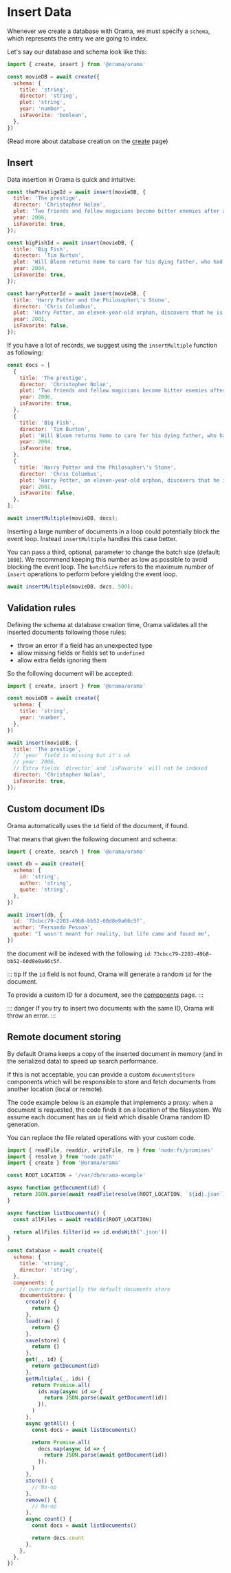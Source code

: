 # Insert Data

Whenever we create a database with Orama, we must specify a `schema`, which
represents the entry we are going to index.

Let's say our database and schema look like this:

```javascript copy
import { create, insert } from '@orama/orama'

const movieDB = await create({
  schema: {
    title: 'string',
    director: 'string',
    plot: 'string',
    year: 'number',
    isFavorite: 'boolean',
  },
})
```

(Read more about database creation on the [create](/open-source/usage/create) page)

## Insert

Data insertion in Orama is quick and intuitive:

```javascript copy
const thePrestigeId = await insert(movieDB, {
  title: 'The prestige',
  director: 'Christopher Nolan',
  plot: 'Two friends and fellow magicians become bitter enemies after a sudden tragedy. As they devote themselves to this rivalry, they make sacrifices that bring them fame but with terrible consequences.',
  year: 2006,
  isFavorite: true,
});

const bigFishId = await insert(movieDB, {
  title: 'Big Fish',
  director: 'Tim Burton',
  plot: 'Will Bloom returns home to care for his dying father, who had a penchant for telling unbelievable stories. After he passes away, Will tries to find out if his tales were really true.',
  year: 2004,
  isFavorite: true,
});

const harryPotterId = await insert(movieDB, {
  title: 'Harry Potter and the Philosopher\'s Stone',
  director: 'Chris Columbus',
  plot: 'Harry Potter, an eleven-year-old orphan, discovers that he is a wizard and is invited to study at Hogwarts. Even as he escapes a dreary life and enters a world of magic, he finds trouble awaiting him.',
  year: 2001,
  isFavorite: false,
});
```

If you have a lot of records, we suggest using the `insertMultiple` function as following:

```javascript copy
const docs = [
  {
    title: 'The prestige',
    director: 'Christopher Nolan',
    plot: 'Two friends and fellow magicians become bitter enemies after a sudden tragedy. As they devote themselves to this rivalry, they make sacrifices that bring them fame but with terrible consequences.',
    year: 2006,
    isFavorite: true,
  },
  {
    title: 'Big Fish',
    director: 'Tim Burton',
    plot: 'Will Bloom returns home to care for his dying father, who had a penchant for telling unbelievable stories. After he passes away, Will tries to find out if his tales were really true.',
    year: 2004,
    isFavorite: true,
  },
  {
    title: 'Harry Potter and the Philosopher\'s Stone',
    director: 'Chris Columbus',
    plot: 'Harry Potter, an eleven-year-old orphan, discovers that he is a wizard and is invited to study at Hogwarts. Even as he escapes a dreary life and enters a world of magic, he finds trouble awaiting him.',
    year: 2001,
    isFavorite: false,
  },
];

await insertMultiple(movieDB, docs);
```

Inserting a large number of documents in a loop could potentially block the event loop.
Instead `insertMultiple` handles this case better.

You can pass a third, optional, parameter to change the batch size (default:
`1000`). We recommend keeping this number as low as possible to avoid blocking
the event loop. The `batchSize` refers to the maximum number of `insert`
operations to perform before yielding the event loop.

```javascript
await insertMultiple(movieDB, docs, 500);
```

## Validation rules

Defining the schema at database creation time, Orama validates all the inserted documents following those rules:
- throw an error if a field has an unexpected type
- allow missing fields or fields set to `undefined`
- allow extra fields ignoring them

So the following document will be accepted:

```javascript copy
import { create, insert } from '@orama/orama'

const movieDB = await create({
  schema: {
    title: 'string',
    year: 'number',
  },
})

await insert(movieDB, {
  title: 'The prestige',
  // `year` field is missing but it's ok
  // year: 2006,
  // Extra fields `director` and `isFavorite` will not be indexed
  director: 'Christopher Nolan',
  isFavorite: true,
});
```

## Custom document IDs

Orama automatically uses the `id` field of the document, if found.

That means that given the following document and schema:

```js
import { create, search } from '@orama/orama'

const db = await create({
  schema: {
    id: 'string',
    author: 'string',
    quote: 'string',
  },
})

await insert(db, {
  id: '73cbcc79-2203-49b8-bb52-60d8e9a66c5f',
  author: 'Fernando Pessoa',
  quote: "I wasn't meant for reality, but life came and found me",
})
```

the document will be indexed with the following `id`: `73cbcc79-2203-49b8-bb52-60d8e9a66c5f`.

::: tip
If the `id` field is not found, Orama will generate a random `id` for the document. 

To provide a custom ID for a document, see the [components](/open-source/internals/components) page.
:::

::: danger
If you try to insert two documents with the same ID, Orama will throw an error.
:::

## Remote document storing

By default Orama keeps a copy of the inserted document in memory (and in the serialized data) to speed up search performance.

If this is not acceptable, you can provide a custom `documentsStore` components which will be responsible to store
and fetch documents from another location (local or remote).

The code example below is an example that implements a proxy: when a document is requested, the code finds it on a location of the filesystem. 
We assume each document has an `id` field which disable Orama random ID generation.

You can replace the file related operations with your custom code.

```javascript copy
import { readFile, readdir, writeFile, rm } from 'node:fs/promises'
import { resolve } from 'node:path'
import { create } from '@orama/orama'

const ROOT_LOCATION = '/var/db/orama-example'

async function getDocument(id) {
  return JSON.parse(await readFile(resolve(ROOT_LOCATION, `${id}.json`), 'utf-8'))
}

async function listDocuments() {
  const allFiles = await readdir(ROOT_LOCATION)

  return allFiles.filter(id => id.endsWith('.json'))
}

const database = await create({
  schema: {
    title: 'string',
    director: 'string',
  },
  components: {
    // override partially the default documents store
    documentsStore: {
      create() {
        return {}
      },
      load(raw) {
        return {}
      },
      save(store) {
        return {}
      },
      get(_, id) {
        return getDocument(id)
      },
      getMultiple(_, ids) {
        return Promise.all(
          ids.map(async id => {
            return JSON.parse(await getDocument(id))
          }),
        )
      },
      async getAll() {
        const docs = await listDocuments()

        return Promise.all(
          docs.map(async id => {
            return JSON.parse(await getDocument(id))
          }),
        )
      },
      store() {
        // No-op
      },
      remove() {
        // No-op
      },
      async count() {
        const docs = await listDocuments()

        return docs.count
      },
    },
  },
})
```